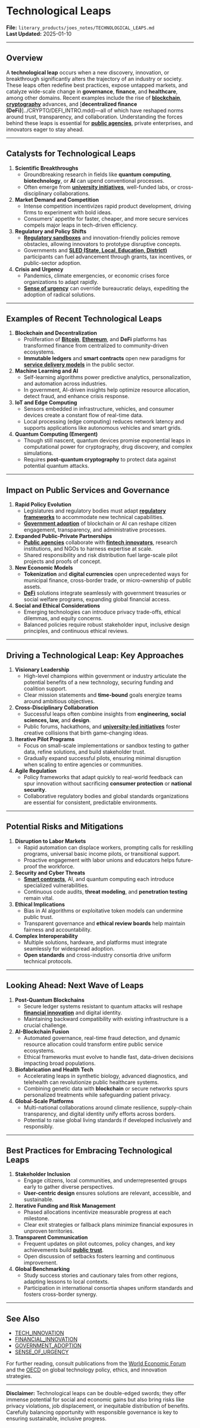 # Technological Leaps

**File:** `literary_products/joes_notes/TECHNOLOGICAL_LEAPS.md`\
**Last Updated:** 2025-01-10

***

## Overview

A **technological leap** occurs when a new discovery, innovation, or breakthrough significantly alters the trajectory of an industry or society. These leaps often redefine best practices, expose untapped markets, and catalyze wide-scale change in **governance**, **finance**, and **healthcare**, among other domains. Recent examples include the rise of [**blockchain**](../crypto_economics/bitcoin_basics.md), [**cryptography**](../CRYPTO/CRYPTOGRPAHY_BASICS_.MD) advances, and [**decentralized finance (DeFi)**]../CRYPTO/DEFI_INTRO.mdd)—all of which have reshaped norms around trust, transparency, and collaboration. Understanding the forces behind these leaps is essential for [**public agencies**](public_agencies.md), private enterprises, and innovators eager to stay ahead.

***

## Catalysts for Technological Leaps

1. **Scientific Breakthroughs**
   * Groundbreaking research in fields like **quantum computing**, **biotechnology**, or **AI** can upend conventional processes.
   * Often emerge from [**university initiatives**](university_initiatives.md), well-funded labs, or cross-disciplinary collaborations.
2. **Market Demand and Competition**
   * Intense competition incentivizes rapid product development, driving firms to experiment with bold ideas.
   * Consumers’ appetite for faster, cheaper, and more secure services compels major leaps in tech-driven efficiency.
3. **Regulatory and Policy Shifts**
   * [**Regulatory sandboxes**](../governance/regulatory_frameworks.md) and innovation-friendly policies remove obstacles, allowing innovators to prototype disruptive concepts.
   * Governments and [**SLED (State, Local, Education, District)**](sled_vertices.md) participants can fuel advancement through grants, tax incentives, or public-sector adoption.
4. **Crisis and Urgency**
   * Pandemics, climate emergencies, or economic crises force organizations to adapt rapidly.
   * [**Sense of urgency**](sense_of_urgency.md) can override bureaucratic delays, expediting the adoption of radical solutions.

***

## Examples of Recent Technological Leaps

1. **Blockchain and Decentralization**
   * Proliferation of [**Bitcoin**](../crypto_economics/bitcoin_basics.md), [**Ethereum**](https://en.wikipedia.org/wiki/Ethereum), and **DeFi** platforms has transformed finance from centralized to community-driven ecosystems.
   * **Immutable ledgers** and **smart contracts** open new paradigms for [**service delivery models**](../AI/service_delivery_models.md) in the public sector.
2. **Machine Learning and AI**
   * Self-learning algorithms power predictive analytics, personalization, and automation across industries.
   * In government, AI-driven insights help optimize resource allocation, detect fraud, and enhance crisis response.
3. **IoT and Edge Computing**
   * Sensors embedded in infrastructure, vehicles, and consumer devices create a constant flow of real-time data.
   * Local processing (edge computing) reduces network latency and supports applications like autonomous vehicles and smart grids.
4. **Quantum Computing (Emergent)**
   * Though still nascent, quantum devices promise exponential leaps in computational power for cryptography, drug discovery, and complex simulations.
   * Requires **post-quantum cryptography** to protect data against potential quantum attacks.

***

## Impact on Public Services and Governance

1. **Rapid Policy Evolution**
   * Legislatures and regulatory bodies must adapt [**regulatory frameworks**](../governance/regulatory_frameworks.md) to accommodate new technical capabilities.
   * [**Government adoption**](government_adoption.md) of blockchain or AI can reshape citizen engagement, transparency, and administrative processes.
2. **Expanded Public-Private Partnerships**
   * [**Public agencies**](public_agencies.md) collaborate with [**fintech innovators**](../FINTECH_INNOVATORS.md), research institutions, and NGOs to harness expertise at scale.
   * Shared responsibility and risk distribution fuel large-scale pilot projects and proofs of concept.
3. **New Economic Models**
   * **Tokenization** and **digital currencies** open unprecedented ways for municipal finance, cross-border trade, or micro-ownership of public assets.
   * [**DeFi**](../CRYPTO/DEFI_INTRO.md) solutions integrate seamlessly with government treasuries or social welfare programs, expanding global financial access.
4. **Social and Ethical Considerations**
   * Emerging technologies can introduce privacy trade-offs, ethical dilemmas, and equity concerns.
   * Balanced policies require robust stakeholder input, inclusive design principles, and continuous ethical reviews.

***

## Driving a Technological Leap: Key Approaches

1. **Visionary Leadership**
   * High-level champions within government or industry articulate the potential benefits of a new technology, securing funding and coalition support.
   * Clear mission statements and **time-bound** goals energize teams around ambitious objectives.
2. **Cross-Disciplinary Collaboration**
   * Successful leaps often combine insights from **engineering, social sciences, law,** and **design**.
   * Public forums, hackathons, and [**university-led initiatives**](university_initiatives.md) foster creative collisions that birth game-changing ideas.
3. **Iterative Pilot Programs**
   * Focus on small-scale implementations or sandbox testing to gather data, refine solutions, and build stakeholder trust.
   * Gradually expand successful pilots, ensuring minimal disruption when scaling to entire agencies or communities.
4. **Agile Regulation**
   * Policy frameworks that adapt quickly to real-world feedback can spur innovation without sacrificing **consumer protection** or **national security**.
   * Collaborative regulatory bodies and global standards organizations are essential for consistent, predictable environments.

***

## Potential Risks and Mitigations

1. **Disruption to Labor Markets**
   * Rapid automation can displace workers, prompting calls for reskilling programs, universal basic income pilots, or transitional support.
   * Proactive engagement with labor unions and educators helps future-proof the workforce.
2. **Security and Cyber Threats**
   * [**Smart contracts**](../CRYPTO/DEFI_INTRO.md), AI, and quantum computing each introduce specialized vulnerabilities.
   * Continuous code audits, **threat modeling**, and **penetration testing** remain vital.
3. **Ethical Implications**
   * Bias in AI algorithms or exploitative token models can undermine public trust.
   * Transparent governance and **ethical review boards** help maintain fairness and accountability.
4. **Complex Interoperability**
   * Multiple solutions, hardware, and platforms must integrate seamlessly for widespread adoption.
   * **Open standards** and cross-industry consortia drive uniform technical protocols.

***

## Looking Ahead: Next Wave of Leaps

1. **Post-Quantum Blockchains**
   * Secure ledger systems resistant to quantum attacks will reshape [**financial innovation**](../STRATEGY/financial_innovation.md) and digital identity.
   * Maintaining backward compatibility with existing infrastructure is a crucial challenge.
2. **AI-Blockchain Fusion**
   * Automated governance, real-time fraud detection, and dynamic resource allocation could transform entire public service ecosystems.
   * Ethical frameworks must evolve to handle fast, data-driven decisions impacting broad populations.
3. **Biofabrication and Health Tech**
   * Accelerating leaps in synthetic biology, advanced diagnostics, and telehealth can revolutionize public healthcare systems.
   * Combining genetic data with **blockchain** or secure networks spurs personalized treatments while safeguarding patient privacy.
4. **Global-Scale Platforms**
   * Multi-national collaborations around climate resilience, supply-chain transparency, and digital identity unify efforts across borders.
   * Potential to raise global living standards if developed inclusively and responsibly.

***

## Best Practices for Embracing Technological Leaps

1. **Stakeholder Inclusion**
   * Engage citizens, local communities, and underrepresented groups early to gather diverse perspectives.
   * **User-centric design** ensures solutions are relevant, accessible, and sustainable.
2. **Iterative Funding and Risk Management**
   * Phased allocations incentivize measurable progress at each milestone.
   * Clear exit strategies or fallback plans minimize financial exposures in unproven territories.
3. **Transparent Communication**
   * Frequent updates on pilot outcomes, policy changes, and key achievements build [**public trust**](public_trust.md).
   * Open discussion of setbacks fosters learning and continuous improvement.
4. **Global Benchmarking**
   * Study success stories and cautionary tales from other regions, adapting lessons to local contexts.
   * Participation in international consortia shapes uniform standards and fosters cross-border synergy.

***

## See Also

* [TECH\_INNOVATION](../STRATEGY/tech_innovation.md)
* [FINANCIAL\_INNOVATION](../STRATEGY/financial_innovation.md)
* [GOVERNMENT\_ADOPTION](government_adoption.md)
* [SENSE\_OF\_URGENCY](sense_of_urgency.md)

For further reading, consult publications from the [World Economic Forum](https://www.weforum.org/) and the [OECD](https://www.oecd.org/) on global technology policy, ethics, and innovation strategies.

***

**Disclaimer:** Technological leaps can be double-edged swords; they offer immense potential for social and economic gains but also bring risks like privacy violations, job displacement, or inequitable distribution of benefits. Carefully balancing opportunity with responsible governance is key to ensuring sustainable, inclusive progress.
